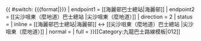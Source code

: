 {{ #switch: {{{format|}}}
  | endpoint1 = [[海麗邨巴士總站|海麗邨]]
  | endpoint2 = [[尖沙咀東（麼地道）巴士總站 ‎|尖沙咀東（麼地道）]]
  | direction = 2
  | status =
  | inline = [[海麗邨巴士總站|海麗邨]] ↔ [[尖沙咀東（麼地道）巴士總站 ‎|尖沙咀東（麼地道）]]
  | normal =
  | full =
}}<noinclude>[[Category:九龍巴士路線模板|012]]</noinclude>